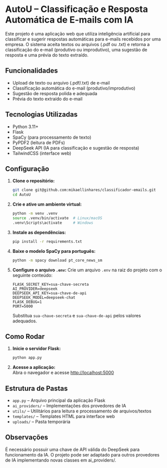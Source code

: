 # AutoU – Classificação e Resposta Automática de E-mails com IA

Este projeto é uma aplicação web que utiliza inteligência artificial para classificar e sugerir respostas automáticas para e-mails recebidos por uma empresa. O sistema aceita textos ou arquivos (.pdf ou .txt) e retorna a classificação do e-mail (produtivo ou improdutivo), uma sugestão de resposta e uma prévia do texto extraído.

## Funcionalidades

- Upload de texto ou arquivo (.pdf/.txt) de e-mail
- Classificação automática do e-mail (produtivo/improdutivo)
- Sugestão de resposta polida e adequada
- Prévia do texto extraído do e-mail

## Tecnologias Utilizadas

- Python 3.11+
- Flask
- SpaCy (para processamento de texto)
- PyPDF2 (leitura de PDFs)
- DeepSeek API (IA para classificação e sugestão de resposta)
- TailwindCSS (interface web)

## Configuração

1. **Clone o repositório:**
   ```sh
   git clone git@github.com:mikaellinhares/classificador-emails.git
   cd AutoU
   ```

2. **Crie e ative um ambiente virtual:**
   ```sh
   python -m venv .venv
   source .venv/bin/activate  # Linux/macOS
   .venv\Scripts\activate     # Windows
   ```

3. **Instale as dependências:**
   ```sh
   pip install -r requirements.txt
   ```

4. **Baixe o modelo SpaCy para português:**
   ```sh
   python -m spacy download pt_core_news_sm
   ```

5. **Configure o arquivo `.env`:**
   Crie um arquivo `.env` na raiz do projeto com o seguinte conteúdo:
   ```
   FLASK_SECRET_KEY=sua-chave-secreta
   AI_PROVIDER=deepseek
   DEEPSEEK_API_KEY=sua-chave-de-api
   DEEPSEEK_MODEL=deepseek-chat
   FLASK_DEBUG=1
   PORT=5000
   ```
   Substitua `sua-chave-secreta` e `sua-chave-de-api` pelos valores adequados.

## Como Rodar

1. **Inicie o servidor Flask:**
   ```sh
   python app.py
   ```

2. **Acesse a aplicação:**  
   Abra o navegador e acesse [http://localhost:5000](http://localhost:5000)

## Estrutura de Pastas

- `app.py` – Arquivo principal da aplicação Flask
- `ai_providers/` – Implementações dos provedores de IA
- `utils/` – Utilitários para leitura e processamento de arquivos/textos
- `templates/` – Templates HTML para interface web
- `uploads/` – Pasta temporária

## Observações

É necessário possuir uma chave de API válida do DeepSeek para funcionamento da IA.
O projeto pode ser adaptado para outros provedores de IA implementando novas classes em ai_providers/.

